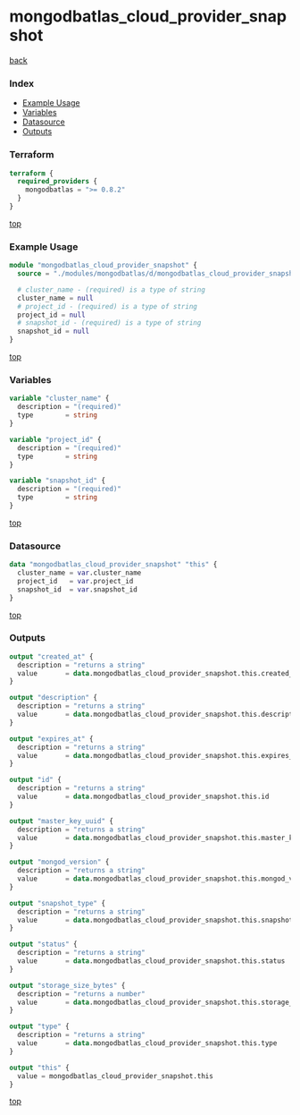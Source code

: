 # mongodbatlas_cloud_provider_snapshot

[back](../mongodbatlas.md)

### Index

- [Example Usage](#example-usage)
- [Variables](#variables)
- [Datasource](#datasource)
- [Outputs](#outputs)

### Terraform

```terraform
terraform {
  required_providers {
    mongodbatlas = ">= 0.8.2"
  }
}
```

[top](#index)

### Example Usage

```terraform
module "mongodbatlas_cloud_provider_snapshot" {
  source = "./modules/mongodbatlas/d/mongodbatlas_cloud_provider_snapshot"

  # cluster_name - (required) is a type of string
  cluster_name = null
  # project_id - (required) is a type of string
  project_id = null
  # snapshot_id - (required) is a type of string
  snapshot_id = null
}
```

[top](#index)

### Variables

```terraform
variable "cluster_name" {
  description = "(required)"
  type        = string
}

variable "project_id" {
  description = "(required)"
  type        = string
}

variable "snapshot_id" {
  description = "(required)"
  type        = string
}
```

[top](#index)

### Datasource

```terraform
data "mongodbatlas_cloud_provider_snapshot" "this" {
  cluster_name = var.cluster_name
  project_id   = var.project_id
  snapshot_id  = var.snapshot_id
}
```

[top](#index)

### Outputs

```terraform
output "created_at" {
  description = "returns a string"
  value       = data.mongodbatlas_cloud_provider_snapshot.this.created_at
}

output "description" {
  description = "returns a string"
  value       = data.mongodbatlas_cloud_provider_snapshot.this.description
}

output "expires_at" {
  description = "returns a string"
  value       = data.mongodbatlas_cloud_provider_snapshot.this.expires_at
}

output "id" {
  description = "returns a string"
  value       = data.mongodbatlas_cloud_provider_snapshot.this.id
}

output "master_key_uuid" {
  description = "returns a string"
  value       = data.mongodbatlas_cloud_provider_snapshot.this.master_key_uuid
}

output "mongod_version" {
  description = "returns a string"
  value       = data.mongodbatlas_cloud_provider_snapshot.this.mongod_version
}

output "snapshot_type" {
  description = "returns a string"
  value       = data.mongodbatlas_cloud_provider_snapshot.this.snapshot_type
}

output "status" {
  description = "returns a string"
  value       = data.mongodbatlas_cloud_provider_snapshot.this.status
}

output "storage_size_bytes" {
  description = "returns a number"
  value       = data.mongodbatlas_cloud_provider_snapshot.this.storage_size_bytes
}

output "type" {
  description = "returns a string"
  value       = data.mongodbatlas_cloud_provider_snapshot.this.type
}

output "this" {
  value = mongodbatlas_cloud_provider_snapshot.this
}
```

[top](#index)